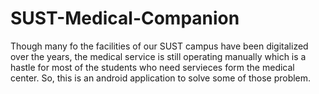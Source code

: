 # SUST-Medical-Companion
Though many fo the facilities of our SUST campus have been digitalized over the years, the medical service is still operating manually which is a hastle for most of the students who need servieces form the medical center. So, this is an android application to solve some of those problem.
